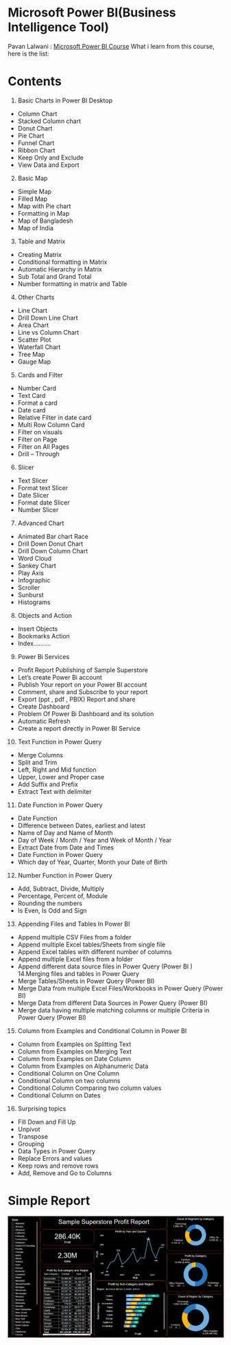 # Microsoft Power BI(Business Intelligence Tool)

Pavan Lalwani : [Microsoft Power BI Course](https://www.youtube.com/watch?v=H84UJn1CiWo&list=PL6Omre3duO-OGTAMuFuDOS8wMuuxmyaiX)
What i learn from this course, here is the list:
# Contents
1.   Basic Charts in Power BI Desktop
  -	Column Chart 
  -	Stacked Column chart
  -	Donut Chart
  -	Pie Chart
  -	Funnel Chart
  -	Ribbon Chart
  -	Keep Only and Exclude
  -	View Data and Export
2.   Basic Map
  *	Simple Map 
  *	Filled Map
  *	Map with Pie chart
  *	Formatting in Map
  *	Map of Bangladesh
  *	Map of India
3.   Table and Matrix
  *	Creating Matrix
  *	Conditional formatting in Matrix
  *	Automatic Hierarchy in Matrix
  *	Sub Total and Grand Total
  *	Number formatting in matrix and Table
4.   Other Charts
  *	Line Chart
  *	Drill Down Line Chart
  *	Area Chart 
  *	Line vs Column Chart
  *	Scatter Plot
  *	Waterfall Chart
  *	Tree Map
  *	Gauge Map
5.   Cards and Filter
  *	Number Card
  *	Text Card 
  *	Format a card
  *	Date card
  *	Relative Filter in date card
  *	Multi Row Column Card
  *	Filter on visuals
  *	Filter on Page
  *	Filter on All Pages
  *	Drill – Through
6.   Slicer
  *	Text Slicer
  *	Format text Slicer
  *	Date Slicer
  *	Format date Slicer
  *	Number Slicer
7.   Advanced Chart
  *	Animated Bar chart Race
  *	Drill Down Donut Chart
  *	Drill Down Column Chart
  *	Word Cloud
  *	Sankey Chart
  *	Play Axis
  *	Infographic
  *	Scroller
  *	Sunburst
  *	Histograms
8.   Objects and Action
  *	Insert Objects
  *	Bookmarks Action
  *	Index……….
9.   Power Bi Services
  *	Profit Report Publishing of Sample Superstore
  *	Let’s create Power Bi account
  *	Publish Your report on your Power BI account
  *	Comment, share and Subscribe to your report
  *	Export (ppt , pdf , PBIX) Report and share
  *	Create Dashboard
  *	Problem Of Power Bi Dashboard and its solution
  *	Automatic Refresh
  *	Create a report directly in Power BI Service
10.  Text Function in Power Query
  *	Merge Columns
  *	Split and Trim 
  *	Left, Right and Mid function
  *	Upper, Lower and Proper case
  *	Add Suffix and Prefix
  *	Extract Text with delimiter
11.  Date Function in Power Query
  *	Date Function
  *	Difference between Dates, earliest and latest
  *	Name of Day and Name of Month
  *	Day of Week / Month / Year and Week of Month / Year
  *	Extract Date from Date and Times
  *	Date Function in Power Query
  *	Which day of Year, Quarter, Month your Date of Birth
12.  Number Function in Power Query
  *	Add, Subtract, Divide, Multiply
  *	Percentage, Percent of, Module
  *	Rounding the numbers
  *	Is Even, Is Odd and Sign
13.  Appending Files and Tables In Power BI
  *	Append multiple CSV Files from a folder
  *	Append multiple Excel tables/Sheets from single file
  *	Append Excel tables with different number of columns
  *	Append multiple Excel files from a folder
  *	Append different data source files in Power Query (Power BI )
  14.Merging files and tables in Power Query
  *	Merge Tables/Sheets in Power Query (Power BI)
  *	Merge Data from multiple Excel Files/Workbooks in Power Query (Power BI)
  *	Merge Data from different Data Sources in Power Query (Power BI)
*	Merge data having multiple matching columns or multiple Criteria in Power Query (Power BI)
15.  Column from Examples and Conditional Column in Power BI
  *	Column from Examples on Splitting Text
  *	Column from Examples on Merging Text
  *	Column from Examples on Date Column
  *	Column from Examples on Alphanumeric Data
  *	Conditional Column on One Column
  *	Conditional Column on two columns
  *	Conditional Column Comparing two column values
  *	Conditional Column on Dates
16.  Surprising topics 
  *	Fill Down and Fill Up
  *	Unpivot
  *	Transpose
  *	Grouping
  *	Data Types in Power Query
  *	Replace Errors and values
  *	Keep rows and remove rows
  *	Add, Remove and Go to Columns

# Simple Report
![Simple Report](https://github.com/Mynuddin-dev/Microsoft-Power-BI/blob/main/report.png)


